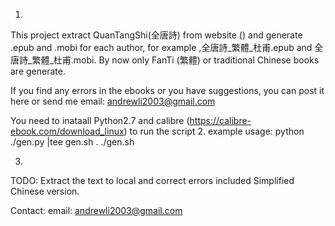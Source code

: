 1.
This project extract QuanTangShi(全唐詩) from website () and generate .epub and .mobi for each author, for example ,全唐詩_繁體_杜甫.epub and 全唐詩_繁體_杜甫.mobi.
By now only FanTi (繁體) or traditional Chinese books are generate.

If you find any errors in the ebooks or you have suggestions, you can post it here or send me email: andrewli2003@gmail.com

You need to inataall Python2.7 and calibre (https://calibre-ebook.com/download_linux) to run the script
2.
example usage: 
python ./gen.py |tee gen.sh
. ./gen.sh

3.
TODO:
Extract the text to local and correct errors included
Simplified Chinese version.

Contact: email: andrewli2003@gmail.com
